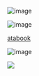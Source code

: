 ![image](https://github.com/user-attachments/assets/dd48e5ec-7ba5-451c-9b3d-a547439b5083)


![image](https://github.com/user-attachments/assets/e01872bd-ca67-4836-b883-619a018c8720)


<a href="https://lovinglycarrots.atabook.org/"></i>atabook</i></a>


![image](https://github.com/user-attachments/assets/453f66ee-b056-42b7-8721-55aa76f1d923)


![](https://komarev.com/ghpvc/?username=N1TEB0I&color=ce48ff)
